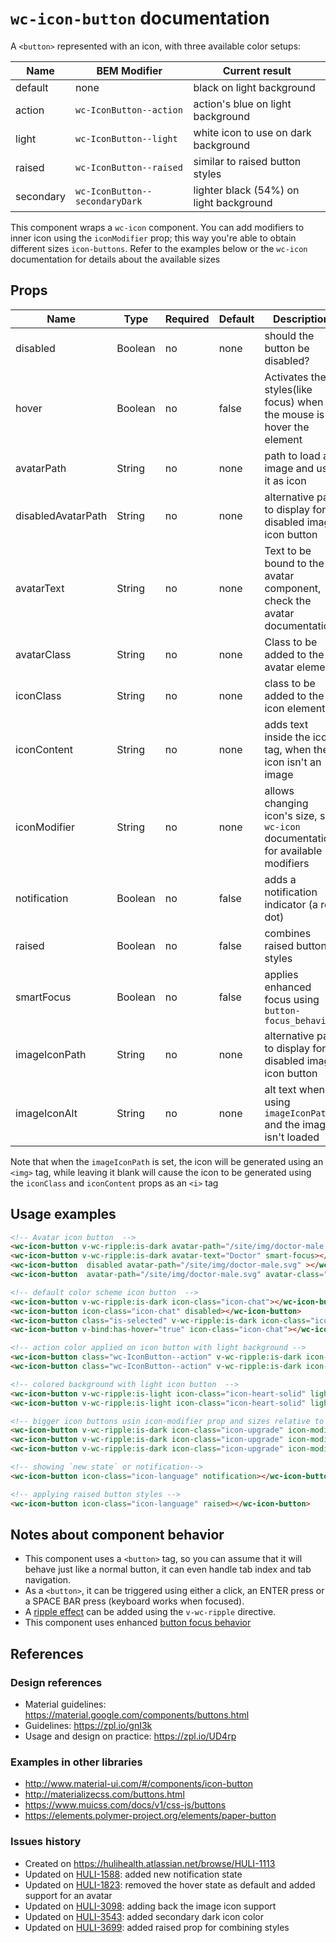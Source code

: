 # `wc-icon-button` documentation

A `<button>` represented with an icon, with three available color setups:

| Name | BEM Modifier | Current result
| --- | --- | ---
| default | none | black on light background
| action | `wc-IconButton--action` | action's blue on light background
| light | `wc-IconButton--light` | white icon to use on dark background
| raised | `wc-IconButton--raised` | similar to raised button styles
| secondary | `wc-IconButton--secondaryDark` | lighter black (54%) on light background

This component wraps a `wc-icon` component. You can add modifiers to inner icon using the `iconModifier` prop; this way you're able to obtain different sizes `icon-buttons`. Refer to the examples below or the `wc-icon` documentation for details about the available sizes

## Props
| Name | Type | Required | Default | Description
| --- | --- | ---  | ---  | ---
| disabled | Boolean | no | none | should the button be disabled?
| hover | Boolean | no | false | Activates the styles(like focus) when the mouse is hover the element
| avatarPath | String | no | none | path to load an image and use it as icon
| disabledAvatarPath | String | no | none | alternative path to display for disabled image icon button
| avatarText | String | no | none | Text to be bound to the avatar component, check the avatar documentation.
| avatarClass | String | no | none | Class to be added to the avatar element
| iconClass | String | no | none | class to be added to the icon element
| iconContent | String | no | none | adds text inside the icon tag, when the icon isn't an image
| iconModifier | String | no | none | allows changing icon's size, see `wc-icon` documentation for available modifiers
| notification | Boolean | no | false | adds a notification indicator (a red dot)
| raised | Boolean | no | false | combines raised button styles
| smartFocus | Boolean | no | false | applies enhanced focus using `button-focus_behavior`
| imageIconPath | String | no | none | alternative path to display for disabled image icon button
| imageIconAlt | String | no | none | alt text when using `imageIconPath` and the image isn't loaded

Note that when the `imageIconPath` is set, the icon will be generated using an `<img>` tag, while leaving it blank will cause the icon to be generated using the `iconClass` and `iconContent` props as an `<i>` tag

## Usage examples

```html
<!-- Avatar icon button  -->
<wc-icon-button v-wc-ripple:is-dark avatar-path="/site/img/doctor-male.svg" smart-focus></wc-icon-button>
<wc-icon-button v-wc-ripple:is-dark avatar-text="Doctor" smart-focus></wc-icon-button>
<wc-icon-button  disabled avatar-path="/site/img/doctor-male.svg" ></wc-icon-button>
<wc-icon-button  avatar-path="/site/img/doctor-male.svg" avatar-class="wc-Avatar--size-6x" smart-focus></wc-icon-button>

<!-- default color scheme icon button  -->
<wc-icon-button v-wc-ripple:is-dark icon-class="icon-chat"></wc-icon-button>
<wc-icon-button icon-class="icon-chat" disabled></wc-icon-button>
<wc-icon-button class="is-selected" v-wc-ripple:is-dark icon-class="icon-chat"></wc-icon-button>
<wc-icon-button v-bind:has-hover="true" icon-class="icon-chat"></wc-icon-button>

<!-- action color applied on icon button with light background -->
<wc-icon-button class="wc-IconButton--action" v-wc-ripple:is-dark icon-class="icon-language"></wc-icon-button>
<wc-icon-button class="wc-IconButton--action" v-wc-ripple:is-dark icon-class="icon-language" disabled></wc-icon-button>

<!-- colored background with light icon button  -->
<wc-icon-button v-wc-ripple:is-light icon-class="icon-heart-solid" light></wc-icon-button>
<wc-icon-button v-wc-ripple:is-light icon-class="icon-heart-solid" light disabled></wc-icon-button>

<!-- bigger icon buttons usin icon-modifier prop and sizes relative to the grid's -->
<wc-icon-button v-wc-ripple:is-dark icon-class="icon-upgrade" icon-modifier="wc-Icon--size-4x"></wc-icon-button>
<wc-icon-button v-wc-ripple:is-dark icon-class="icon-upgrade" icon-modifier="wc-Icon--size-5x"></wc-icon-button>
<wc-icon-button v-wc-ripple:is-dark icon-class="icon-upgrade" icon-modifier="wc-Icon--size-6x"></wc-icon-button>

<!-- showing `new state` or notification-->
<wc-icon-button icon-class="icon-language" notification></wc-icon-button>

<!-- applying raised button styles -->
<wc-icon-button icon-class="icon-language" raised></wc-icon-button>
```

## Notes about component behavior
- This component uses a `<button>` tag, so you can assume that it will behave just like a normal button, it can even handle tab index and tab navigation.
- As a `<button>`, it can be triggered using either a click, an ENTER press or a SPACE BAR press (keyboard works when focused).
- A [ripple effect](https://material.google.com/motion/choreography.html#choreography-radial-reaction) can be added using the `v-wc-ripple` directive.
- This component uses enhanced [button focus behavior](../../behaviors/a11y/button-focus)

## References
### Design references
* Material guidelines: https://material.google.com/components/buttons.html
* Guidelines: https://zpl.io/gnI3k
* Usage and design on practice: https://zpl.io/UD4rp

### Examples in other libraries
* http://www.material-ui.com/#/components/icon-button
* http://materializecss.com/buttons.html
* https://www.muicss.com/docs/v1/css-js/buttons
* https://elements.polymer-project.org/elements/paper-button

### Issues history
* Created on https://hulihealth.atlassian.net/browse/HULI-1113
* Updated on [HULI-1588](https://hulihealth.atlassian.net/browse/HULI-1588): added new notification state
* Updated on [HULI-1823](https://hulihealth.atlassian.net/browse/HULI-1832): removed the hover state as default and added support for an avatar
* Updated on [HULI-3098](https://hulihealth.atlassian.net/browse/HULI-3098): adding back the image icon support
* Updated on [HULI-3543](https://hulihealth.atlassian.net/browse/HULI-3543): added secondary dark icon color
* Updated on [HULI-3699](https://hulihealth.atlassian.net/browse/HULI-3699): added raised prop for combining styles
